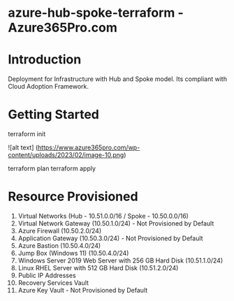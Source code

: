 # azure-hub-spoke-terraform - Azure365Pro.com 

# Introduction 
Deployment for  Infrastructure with Hub and Spoke model. Its compliant with Cloud Adoption Framework.

# Getting Started

terraform init

![alt text] (https://www.azure365pro.com/wp-content/uploads/2023/02/image-10.png)

terraform plan 
terraform apply

# Resource Provisioned 

1.  Virtual Networks (Hub - 10.51.0.0/16  / Spoke - 10.50.0.0/16)
2.  Virtual Network Gateway (10.50.1.0/24) - Not Provisioned by Default
3.  Azure Firewall (10.50.2.0/24)
4.  Application Gateway (10.50.3.0/24) - Not Provisioned by Default
5.  Azure Bastion (10.50.4.0/24)
6.  Jump Box (Windows 11) (10.50.4.0/24)
7.  Windows Server 2019 Web Server with 256 GB Hard Disk (10.51.1.0/24) 
8.  Linux RHEL Server with 512 GB Hard Disk (10.51.2.0/24) 
9.  Public IP Addresses
10. Recovery Services Vault
11. Azure Key Vault - Not Provisioned by Default

